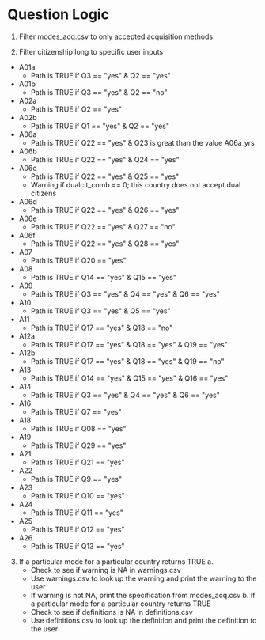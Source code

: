 # Question Logic

1. Filter modes_acq.csv to only accepted acquisition methods

2. Filter citizenship long to specific user inputs
* A01a
  - Path is TRUE if Q3 == "yes" & Q2 == "yes"
* A01b
  - Path is TRUE if Q3 == "yes" & Q2 == "no"
* A02a
  - Path is TRUE if Q2 == "yes"
* A02b
  - Path is TRUE if Q1 == "yes" & Q2 == "yes"
* A06a
  - Path is TRUE if Q22 == "yes" & Q23 is great than the value A06a_yrs
* A06b
  - Path is TRUE if Q22 == "yes" & Q24 == "yes"
* A06c
  - Path is TRUE if Q22 == "yes" & Q25 == "yes"
  - Warning if dualcit_comb == 0; this country does not accept dual citizens
* A06d
  - Path is TRUE if Q22 == "yes" & Q26 == "yes"
* A06e
  - Path is TRUE if Q22 == "yes" & Q27 == "no"
* A06f
  - Path is TRUE if Q22 == "yes" & Q28 == "yes"
* A07
  - Path is TRUE if Q20 == "yes"
* A08
  - Path is TRUE if Q14 == "yes" & Q15 == "yes"
* A09
  - Path is TRUE if Q3 == "yes" & Q4 == "yes" & Q6 == "yes"
* A10
  - Path is TRUE if Q3 == "yes" & Q5 == "yes"
* A11
  - Path is TRUE if Q17 == "yes" & Q18 == "no"
* A12a
  - Path is TRUE if Q17 == "yes" & Q18 == "yes" & Q19 == "yes"
* A12b
  - Path is TRUE if Q17 == "yes" & Q18 == "yes" & Q19 == "no"
* A13
  - Path is TRUE if Q14 == "yes" & Q15 == "yes" & Q16 == "yes"
* A14
  - Path is TRUE if Q3 == "yes" & Q4 == "yes" & Q6 == "yes"
* A16
  - Path is TRUE if Q7 == "yes"
* A18
  - Path is TRUE if Q08 == "yes"
* A19
  - Path is TRUE if Q29 == "yes"
* A21
  - Path is TRUE if Q21 == "yes"
* A22
  - Path is TRUE if Q9 == "yes"
* A23
  - Path is TRUE if Q10 == "yes"
* A24
  - Path is TRUE if Q11 == "yes"
* A25
  - Path is TRUE if Q12 == "yes"
* A26
  - Path is TRUE if Q13 == "yes"

3. If a particular mode for a particular country returns TRUE
  a. 
    - Check to see if warning is NA in warnings.csv
    - Use warnings.csv to look up the warning and print the warning to the user
    - If warning is not NA, print the specification from modes_acq.csv
  b. If a particular mode for a particular country returns TRUE
    - Check to see if definitions is NA in definitions.csv
    - Use definitions.csv to look up the definition and print the definition to the user
